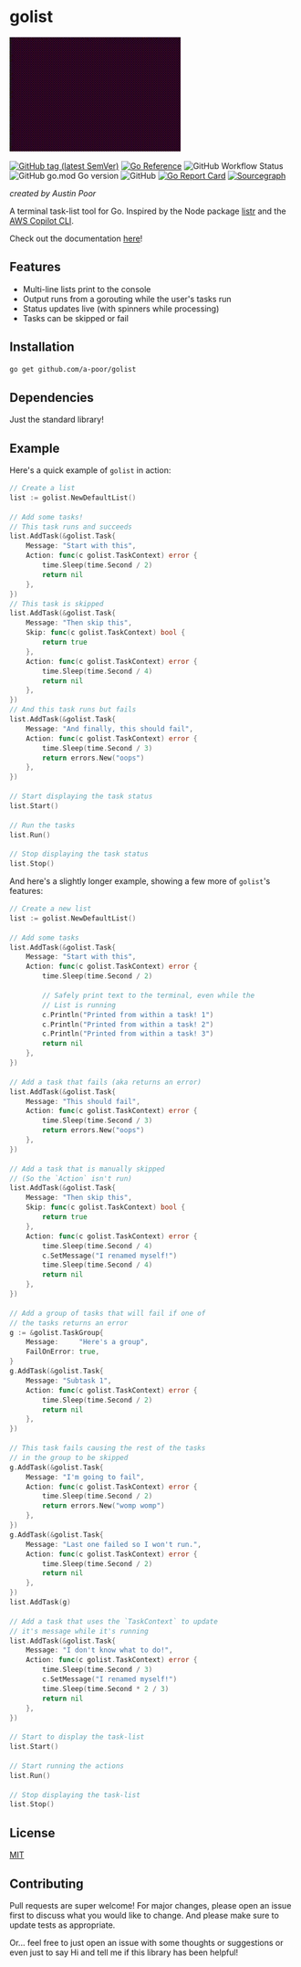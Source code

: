 # golist

![quick & early example](docs/assets/sample.gif)

[![GitHub tag (latest SemVer)](https://img.shields.io/github/v/tag/a-poor/golist?label=Version&style=flat-square)](https://pkg.go.dev/github.com/a-poor/golist)
[![Go Reference](https://pkg.go.dev/badge/github.com/a-poor/golist.svg)](https://pkg.go.dev/github.com/a-poor/golist)
![GitHub Workflow Status](https://img.shields.io/github/workflow/status/a-poor/golist/Go?style=flat-square)
![GitHub go.mod Go version](https://img.shields.io/github/go-mod/go-version/a-poor/golist?style=flat-square)
![GitHub](https://img.shields.io/github/license/a-poor/golist?style=flat-square)
[![Go Report Card](https://goreportcard.com/badge/github.com/a-poor/golist)](https://goreportcard.com/report/github.com/a-poor/golist)
[![Sourcegraph](https://sourcegraph.com/github.com/a-poor/golist/-/badge.svg)](https://sourcegraph.com/github.com/a-poor/golist?badge)

_created by Austin Poor_

A terminal task-list tool for Go. Inspired by the Node package [listr](https://www.npmjs.com/package/listr) and the [AWS Copilot CLI](https://github.com/aws/copilot-cli).

Check out the documentation [here](https://a-poor.github.io/golist)!


## Features
* Multi-line lists print to the console
* Output runs from a gorouting while the user's tasks run
* Status updates live (with spinners while processing)
* Tasks can be skipped or fail

## Installation

```sh
go get github.com/a-poor/golist
```

## Dependencies

Just the standard library!

## Example

Here's a quick example of `golist` in action:

```go
// Create a list
list := golist.NewDefaultList()

// Add some tasks!
// This task runs and succeeds
list.AddTask(&golist.Task{
    Message: "Start with this",
    Action: func(c golist.TaskContext) error {
        time.Sleep(time.Second / 2)
        return nil
    },
})
// This task is skipped
list.AddTask(&golist.Task{
    Message: "Then skip this",
    Skip: func(c golist.TaskContext) bool {
        return true
    },
    Action: func(c golist.TaskContext) error {
        time.Sleep(time.Second / 4)
        return nil
    },
})
// And this task runs but fails
list.AddTask(&golist.Task{
    Message: "And finally, this should fail",
    Action: func(c golist.TaskContext) error {
        time.Sleep(time.Second / 3)
        return errors.New("oops")
    },
})

// Start displaying the task status
list.Start()

// Run the tasks
list.Run()

// Stop displaying the task status
list.Stop()
```

And here's a slightly longer example, showing a few more of `golist`'s features:

```go
// Create a new list
list := golist.NewDefaultList()

// Add some tasks
list.AddTask(&golist.Task{
    Message: "Start with this",
    Action: func(c golist.TaskContext) error {
        time.Sleep(time.Second / 2)
        
        // Safely print text to the terminal, even while the
        // List is running
        c.Println("Printed from within a task! 1")
        c.Println("Printed from within a task! 2")
        c.Println("Printed from within a task! 3")
        return nil
    },
})

// Add a task that fails (aka returns an error)
list.AddTask(&golist.Task{
    Message: "This should fail",
    Action: func(c golist.TaskContext) error {
        time.Sleep(time.Second / 3)
        return errors.New("oops")
    },
})

// Add a task that is manually skipped
// (So the `Action` isn't run)
list.AddTask(&golist.Task{
    Message: "Then skip this",
    Skip: func(c golist.TaskContext) bool {
        return true
    },
    Action: func(c golist.TaskContext) error {
        time.Sleep(time.Second / 4)
        c.SetMessage("I renamed myself!")
        time.Sleep(time.Second / 4)
        return nil
    },
})

// Add a group of tasks that will fail if one of
// the tasks returns an error
g := &golist.TaskGroup{
    Message:     "Here's a group",
    FailOnError: true,
}
g.AddTask(&golist.Task{
    Message: "Subtask 1",
    Action: func(c golist.TaskContext) error {
        time.Sleep(time.Second / 2)
        return nil
    },
})

// This task fails causing the rest of the tasks
// in the group to be skipped
g.AddTask(&golist.Task{
    Message: "I'm going to fail",
    Action: func(c golist.TaskContext) error {
        time.Sleep(time.Second / 2)
        return errors.New("womp womp")
    },
})
g.AddTask(&golist.Task{
    Message: "Last one failed so I won't run.",
    Action: func(c golist.TaskContext) error {
        time.Sleep(time.Second / 2)
        return nil
    },
})
list.AddTask(g)

// Add a task that uses the `TaskContext` to update
// it's message while it's running
list.AddTask(&golist.Task{
    Message: "I don't know what to do!",
    Action: func(c golist.TaskContext) error {
        time.Sleep(time.Second / 3)
        c.SetMessage("I renamed myself!")
        time.Sleep(time.Second * 2 / 3)
        return nil
    },
})

// Start to display the task-list
list.Start()

// Start running the actions
list.Run()

// Stop displaying the task-list
list.Stop()
```

## License

[MIT](./LICENSE)

## Contributing

Pull requests are super welcome! For major changes, please open an issue first to discuss what you would like to change. And please make sure to update tests as appropriate.

Or... feel free to just open an issue with some thoughts or suggestions or even just to say Hi and tell me if this library has been helpful!

